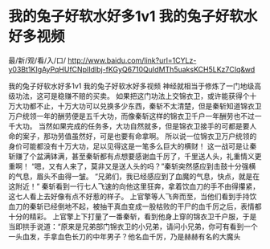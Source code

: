 # 我的兔子好软水好多1v1 我的兔子好软水好多视频

最/新/观/看/入/口/ http://www.baidu.com/link?url=1CYLz-y03Bt1KIgAyPqHUfCNpIIdlbj-fKGyQ6710QuIdMTh5uaksKCH5LKz7CIq&wd

我的兔子好软水好多1v1 我的兔子好软水好多视频
神经就相当于修炼了一门地级高级功法，这可是稳赚不赔的买卖。
    如果把这门功法上交锦衣卫，或许能获得个十万大功都不止，十万大功可以兑换多少东西，秦斩不太清楚，但是秦斩知道锦衣卫万户统领一年的酬劳便是五千大功，而像秦斩这样的锦衣卫千户一年酬劳也不过一千大功。
    当然如果完成的任务多，大功自然就多，但是锦衣卫接手的可都是要人命的案子，那功劳值虽然好，可是也要有命拿啊。
    所以说一位锦衣卫万户统领的身价可能都没有十万大功，足以见得这是一笔多么巨大的横财！
    这一战可是让秦斩赚了个盆满钵满，甚至秦斩都有点想要感谢血千厉了，千里送人头，礼重情义更重啊！
    “嗯，又有人来了，莫非又是送人头的吗？”秦斩突然感应到击鼓十分强横的气息，眉头不由得一皱。
    “兄弟们，我已经感应到了血魔的气息，快点，就是在这附近！”
    秦斩看到一行七人飞速的向他这里狂奔，拿着饮血刀的手不由得攥紧，这七人看上去好像有点不好惹的样子。
    上官擎等人飞奔而至，当他们看到手持饮血刀的秦斩已经倒地不起，被抽干真血变成一股枯败的干尸的血千厉之后，表情都十分的精彩。
    上官擎上下打量了一番秦斩，看到他身上穿的锦衣卫千户服，于是当即拱手说道：“原来是兄弟部门锦衣卫的小兄弟，请问小兄弟，你可有看到一个一头血发，手拿血色长刀的中年男子？他名血千厉，乃是赫赫有名的大魔头
